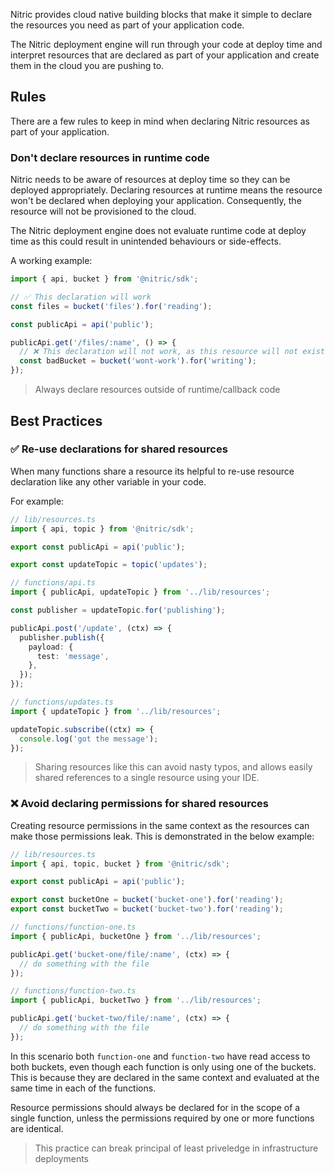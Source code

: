 Nitric provides cloud native building blocks that make it simple to declare the resources you need as part of your application code.

The Nitric deployment engine will run through your code at deploy time and interpret resources that are declared as part of your application and create them in the cloud you are pushing to.

## Rules

There are a few rules to keep in mind when declaring Nitric resources as part of your application.

### Don't declare resources in runtime code

Nitric needs to be aware of resources at deploy time so they can be deployed appropriately. Declaring resources at runtime means the resource won't be declared when deploying your application. Consequently, the resource will not be provisioned to the cloud.

The Nitric deployment engine does not evaluate runtime code at deploy time as this could result in unintended behaviours or side-effects.

A working example:

```typescript
import { api, bucket } from '@nitric/sdk';

// ✅ This declaration will work
const files = bucket('files').for('reading');

const publicApi = api('public');

publicApi.get('/files/:name', () => {
  // ❌ This declaration will not work, as this resource will not exist
  const badBucket = bucket('wont-work').for('writing');
});
```

> Always declare resources outside of runtime/callback code

## Best Practices

### ✅ Re-use declarations for shared resources

When many functions share a resource its helpful to re-use resource declaration like any other variable in your code.

For example:

```typescript
// lib/resources.ts
import { api, topic } from '@nitric/sdk';

export const publicApi = api('public');

export const updateTopic = topic('updates');
```

```typescript
// functions/api.ts
import { publicApi, updateTopic } from '../lib/resources';

const publisher = updateTopic.for('publishing');

publicApi.post('/update', (ctx) => {
  publisher.publish({
    payload: {
      test: 'message',
    },
  });
});
```

```typescript
// functions/updates.ts
import { updateTopic } from '../lib/resources';

updateTopic.subscribe((ctx) => {
  console.log('got the message');
});
```

> Sharing resources like this can avoid nasty typos, and allows easily shared references to a single resource using your IDE.

### ❌ Avoid declaring permissions for shared resources

Creating resource permissions in the same context as the resources can make those permissions leak. This is demonstrated in the below example:

```typescript
// lib/resources.ts
import { api, topic, bucket } from '@nitric/sdk';

export const publicApi = api('public');

export const bucketOne = bucket('bucket-one').for('reading');
export const bucketTwo = bucket('bucket-two').for('reading');
```

```typescript
// functions/function-one.ts
import { publicApi, bucketOne } from '../lib/resources';

publicApi.get('bucket-one/file/:name', (ctx) => {
  // do something with the file
});
```

```typescript
// functions/function-two.ts
import { publicApi, bucketTwo } from '../lib/resources';

publicApi.get('bucket-two/file/:name', (ctx) => {
  // do something with the file
});
```

In this scenario both `function-one` and `function-two` have read access to both buckets, even though each function is only using one of the buckets. This is because they are declared in the same context and evaluated at the same time in each of the functions.

Resource permissions should always be declared for in the scope of a single function, unless the permissions required by one or more functions are identical.

> This practice can break principal of least priveledge in infrastructure deployments
